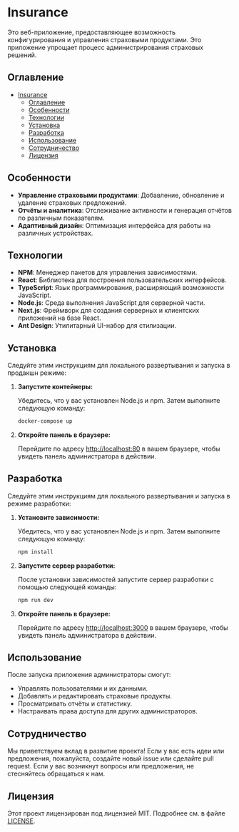 # Insurance

Это веб-приложение, предоставляющее возможность конфигурирования и управления страховыми продуктами. Это приложение упрощает процесс администрирования страховых решений.

## Оглавление

- [Insurance](#insurance)
  - [Оглавление](#оглавление)
  - [Особенности](#особенности)
  - [Технологии](#технологии)
  - [Установка](#установка)
  - [Разработка](#разработка)
  - [Использование](#использование)
  - [Сотрудничество](#сотрудничество)
  - [Лицензия](#лицензия)

## Особенности

- **Управление страховыми продуктами**: Добавление, обновление и удаление страховых предложений.
- **Отчёты и аналитика**: Отслеживание активности и генерация отчётов по различным показателям.
- **Адаптивный дизайн**: Оптимизация интерфейса для работы на различных устройствах.

## Технологии

- **NPM**: Менеджер пакетов для управления зависимостями.
- **React**: Библиотека для построения пользовательских интерфейсов.
- **TypeScript**: Язык программирования, расширяющий возможности JavaScript.
- **Node.js**: Среда выполнения JavaScript для серверной части.
- **Next.js**: Фреймворк для создания серверных и клиентских приложений на базе React.
- **Ant Design**: Утилитарный UI-набор для стилизации.

## Установка

Следуйте этим инструкциям для локального развертывания и запуска в продакшн режиме:

1. **Запустите контейнеры:**

   Убедитесь, что у вас установлен Node.js и npm. Затем выполните следующую команду:

   ```bash
   docker-compose up
   ```

2. **Откройте панель в браузере:**

   Перейдите по адресу [http://localhost:80](http://localhost:80) в вашем браузере, чтобы увидеть панель администратора в действии.

## Разработка

Следуйте этим инструкциям для локального развертывания и запуска в режиме разработки:

1. **Установите зависимости:**

   Убедитесь, что у вас установлен Node.js и npm. Затем выполните следующую команду:

   ```bash
   npm install
   ```

2. **Запустите сервер разработки:**

   После установки зависимостей запустите сервер разработки с помощью следующей команды:

   ```bash
   npm run dev
   ```

3. **Откройте панель в браузере:**

   Перейдите по адресу [http://localhost:3000](http://localhost:3000) в вашем браузере, чтобы увидеть панель администратора в действии.

## Использование

После запуска приложения администраторы смогут:

- Управлять пользователями и их данными.
- Добавлять и редактировать страховые продукты.
- Просматривать отчёты и статистику.
- Настраивать права доступа для других администраторов.

## Сотрудничество

Мы приветствуем вклад в развитие проекта! Если у вас есть идеи или предложения, пожалуйста, создайте новый issue или сделайте pull request. Если у вас возникнут вопросы или предложения, не стесняйтесь обращаться к нам.

## Лицензия

Этот проект лицензирован под лицензией MIT. Подробнее см. в файле [LICENSE](LICENSE).